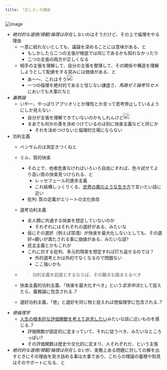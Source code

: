 ```yaml
---
title: 「正しさ」の理由
---
```


![image](https://images-na.ssl-images-amazon.com/images/I/81Z5RavzgeL.jpg)

* *絶対的な道徳/規範/倫理は存在しない*のはそうだけど、その上で倫理をやる理由
  * 一意に絞れないとしても、議論を深めることには意味がある、と
    * もしかしたら二つの主張が根底では同じであるかも知れなかったり
    * 二つの主張の両方が正しくなる
  * 相手の主張を理解して、自分の主張を整理して、その関係や構造を理解しようとして配慮をする営みには価値がある、と
    * あ〜〜、これはそう<img src='https://scrapbox.io/api/pages/blu3mo-public/blu3mo/icon' alt='blu3mo.icon' height="19.5"/>
    * 一つの倫理を絶対的であると信じない謙虚さ、*馬路ゼミ論考1Sセメ*においても大事だなと
* *義務論*
  * いやー、やっぱりアプリオリとか理性とか言って思考停止しているようにしか見えない
    * 自分が主張を理解できていないのかもしれんけど<img src='https://scrapbox.io/api/pages/blu3mo-public/blu3mo/icon' alt='blu3mo.icon' height="19.5"/>
    * まあでも何かの善を決めつけているのは別に快楽主義などと同じか
      * それを決めつけないと倫理的立場にならない
* 功利主義
  * ベンサムのは測定きつくねと
  * ミル、質的快楽
    * その上で、他者危害なければいろいろ自由にすれば、色々試せてより高い質の快楽見つけられる、と
      * レッセフェール的進歩主義
      * これ結構しっくりくる、[世界の霧のような生き方](%E4%B8%96%E7%95%8C%E3%81%AE%E9%9C%A7%E3%81%AE%E3%82%88%E3%81%86%E3%81%AA%E7%94%9F%E3%81%8D%E6%96%B9.md)で言いたい話に近い
    * 批判: 質の定義がエリートの文化依存
  * 選考功利主義
    * 全人類に共通する快楽を想定していないのか
      * それぞれにはそれぞれの選好がある、みたいな
    * 仮にその選好（例えば禁酒）が快楽を最大化しないとしても、その選好=願いが満たされる事に価値がある、みたいな話?
    * 民主主義とかもこれか
    * これに対する批判、多元的現実を想定すれば打ち返せるのでは？
      * 外的選考とかは外的でなくなるので問題ない
      * ここ強いかも
  * 
     > 
     > 功利主義を前提とするならば、その難点も踏まえるべき
  
  * 快楽主義的功利主義、「快楽を最大化すべき」という*定言命法*として捉えたら、義務論に包含される..?
  * 選好功利主義、「徳」と選好を同じ物と捉えれば徳倫理学に包含される..?
* *徳倫理学*
  * [人生の根本的な評価関数を考えて追求したい](%E4%BA%BA%E7%94%9F%E3%81%AE%E6%A0%B9%E6%9C%AC%E7%9A%84%E3%81%AA%E8%A9%95%E4%BE%A1%E9%96%A2%E6%95%B0%E3%82%92%E8%80%83%E3%81%88%E3%81%A6%E8%BF%BD%E6%B1%82%E3%81%97%E3%81%9F%E3%81%84.md)みたいな話に近いものを感じる..?
    * 評価関数が固定的に定まっていて、それに従うべき、みたいなところっぽい?
    * その評価関数は歴史や文化的に定まり、人それぞれだ、という主張
* *絶対的な道徳/規範/倫理は存在しない*が、実務上ある問題に対しての解を出すときにその理由を突き詰める事は大事であり、これらの理論の蓄積や知見はそのサポートになる、と
